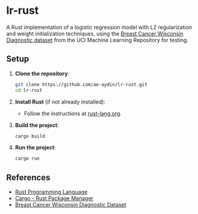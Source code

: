 # lr-rust

A Rust implementation of a logistic regression model with L2 regularization and weight initialization techniques, using the [Breast Cancer Wisconsin Diagnostic dataset](https://archive.ics.uci.edu/dataset/17/breast+cancer+wisconsin+diagnostic) from the UCI Machine Learning Repository for testing.


## Setup

1. **Clone the repository**:
    ```bash
    git clone https://github.com/ae-aydin/lr-rust.git
    cd lr-rust
    ```

2. **Install Rust** (if not already installed):
    - Follow the instructions at [rust-lang.org](https://www.rust-lang.org/tools/install).


3. **Build the project**:
    ```bash
    cargo build
    ```

4. **Run the project**:
    ```bash
    cargo run
    ```

## References

- [Rust Programming Language](https://www.rust-lang.org/)
- [Cargo - Rust Package Manager](https://doc.rust-lang.org/cargo/)
- [Breast Cancer Wisconsin Diagnostic Dataset](https://archive.ics.uci.edu/dataset/17/breast+cancer+wisconsin+diagnostic)
